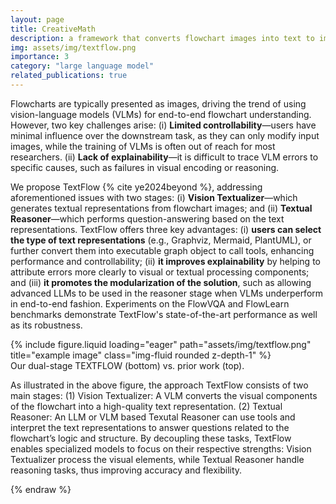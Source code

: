 ```yaml
---
layout: page
title: CreativeMath
description: a framework that converts flowchart images into text to improve explainability and control in flowchart understanding tasks
img: assets/img/textflow.png
importance: 3
category: "large language model"
related_publications: true
---
```


Flowcharts are typically presented as images, driving the trend of using vision-language models (VLMs) for end-to-end flowchart understanding. However, two key challenges arise: (i) **Limited controllability**—users have minimal influence over the downstream task, as they can only modify input images, while the training of VLMs is often out of reach for most researchers. (ii) **Lack of explainability**—it is difficult to trace VLM errors to specific causes, such as failures in visual encoding or reasoning.

We propose TextFlow {% cite ye2024beyond %}, addressing aforementioned issues with two stages: (i) **Vision Textualizer**—which generates textual representations from flowchart images; and (ii) **Textual Reasoner**—which performs question-answering based on the text representations. TextFlow offers three key advantages: (i) **users can select the type of text representations** (e.g., Graphviz, Mermaid, PlantUML), or further convert them into executable graph object to call tools, enhancing performance and controllability; (ii) **it improves explainability** by helping to attribute errors more clearly to visual or textual processing components; and (iii) **it promotes the modularization of the solution**, such as allowing advanced LLMs to be used in the reasoner stage when VLMs underperform in end-to-end fashion. Experiments on the FlowVQA and FlowLearn benchmarks demonstrate TextFlow's state-of-the-art performance as well as its robustness.

<div class="row">
    <div class="col-sm mt-3 mt-md-0">
        {% include figure.liquid loading="eager" path="assets/img/textflow.png" title="example image" class="img-fluid rounded z-depth-1" %}
    </div>
</div>
<div class="caption">
    Our dual-stage TEXTFLOW (bottom) vs. prior work (top).
</div>

As illustrated in the above figure, the approach TextFlow consists of two main stages: (1) Vision Textualizer: A VLM converts the visual components of the flowchart into a high-quality text representation. (2) Textual Reasoner: An LLM or VLM based Texutal Reasoner can use tools
and interpret the text representations to answer questions related to the flowchart’s logic and structure. By decoupling these tasks, TextFlow enables specialized models to focus on their respective strengths: Vision Textualizer process the visual elements, while Textual Reasoner handle reasoning tasks, thus improving accuracy and flexibility.

{% endraw %}